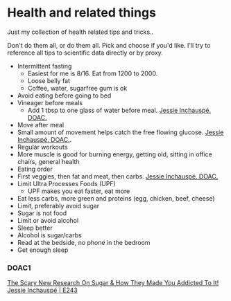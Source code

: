 # Health and related things
Just my collection of health related tips and tricks..

Don't do them all, or do them all. Pick and choose if you'd like. I'll try to reference all tips to scientific data directly or by proxy.

* Intermittent fasting
  * Easiest for me is 8/16. Eat from 1200 to 2000.
  * Loose belly fat
  * Coffee, water, sugarfree gum is ok
* Avoid eating before going to bed
* Vineager before meals
  * Add 1 tbsp to one glass of water before meal. [Jessie Inchauspé. DOAC.](#doac1)
* Move after meal
 * Small amount of movement helps catch the free flowing glucose. [Jessie Inchauspé. DOAC.](#doac1).
* Regular workouts
 * More muscle is good for burning energy, getting old, sitting in office chairs, general health
* Eating order
 * First veggies, then fat and meat, then carbs. [Jessie Inchauspé. DOAC.](#doac1)
* Limit Ultra Processes Foods (UPF)
  * UPF makes you eat faster, eat more
* Eat less carbs, more green and proteins (egg, chicken, beef, cheese)
* Limit, preferably avoid sugar
 * Sugar is not food
* Limit or avoid alcohol
 * Sleep better
 * Alcohol is sugar/carbs
* Read at the bedside, no phone in the bedroom
* Get enough sleep


### DOAC1 
[The Scary New Research On Sugar & How They Made You Addicted To It! Jessie Inchauspé | E243](https://youtu.be/DnEJrgc1BCk?si=74Qp7F2bbLjaRVbQ)
